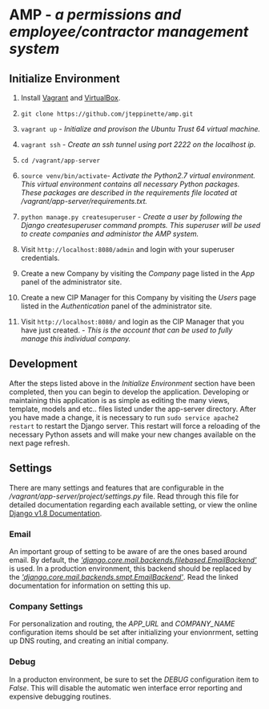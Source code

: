 # AMP - *a permissions and employee/contractor management system*

## Initialize Environment

1. Install [Vagrant](https://www.vagrantup.com/downloads.html) and [VirtualBox](https://www.virtualbox.org/wiki/Downloads).

2. `git clone https://github.com/jteppinette/amp.git`

3. `vagrant up` - _Initialize and provison the Ubuntu Trust 64 virtual machine._

4. `vagrant ssh` - _Create an ssh tunnel using port 2222 on the localhost ip._

5. `cd /vagrant/app-server`

6. `source venv/bin/activate`- _Activate the Python2.7 virtual environment. This virtual environment contains all necessary Python packages. These packages are described in the requirements file located at /vagrant/app-server/requirements.txt._

7. `python manage.py createsuperuser` - _Create a user by following the Django *createsuperuser* command prompts. This superuser will be used to create companies and administor the AMP system._

8. Visit `http://localhost:8080/admin` and login with your superuser credentials.

9. Create a new Company by visiting the  *Company* page listed in the *App* panel of the administrator site.

10. Create a new CIP Manager for this Company by visiting the  *Users* page listed in the *Authentication* panel of the administrator site.

11. Visit `http://localhost:8080/` and login as the CIP Manager that you have just created. - _This is the account that can be used to fully manage this individual company._

## Development

After the steps listed above in the _Initialize Environment_ section have been completed, then you can begin to develop the application.
Developing or maintaining this application is as simple as editing the many views, template, models and etc.. files listed under the app-server directory.
After you have made a change, it is necessary to run `sudo service apache2 restart` to restart the Django server.
This restart will force a reloading of the necessary Python assets and will make your new changes available on the next page refresh.

## Settings

There are many settings and features that are configurable in the _/vagrant/app-server/project/settings.py_ file.
Read through this file for detailed documentation regarding each available setting, or
view the online [Django v1.8 Documentation](https://docs.djangoproject.com/en/1.8/ref/settings/).

### Email
An important group of setting to be aware of are the ones based around email.
By default, the [_'django.core.mail.backends.filebased.EmailBackend'_](https://docs.djangoproject.com/en/1.8/topics/email/#file-backend) is used.
In a production environment, this backend should be replaced by the [_'django.core.mail.backends.smpt.EmailBackend'_](https://docs.djangoproject.com/en/1.8/topics/email/#smtp-backend).
Read the linked documentation for information on setting this up.

### Company Settings
For personalization and routing, the *APP_URL* and *COMPANY_NAME* configuration items should be set after initializing your envionrment, setting up DNS routing, and creating an initial company.

### Debug
In a producton environment, be sure to set the *DEBUG* configuration item to _False_. This will disable the automatic wen interface error reporting and expensive debugging routines.
